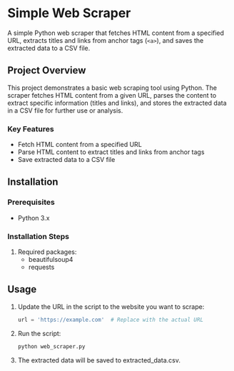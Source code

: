 # Simple Web Scraper

A simple Python web scraper that fetches HTML content from a specified URL, extracts titles and links from anchor tags (`<a>`), and saves the extracted data to a CSV file.

## Project Overview

This project demonstrates a basic web scraping tool using Python. The scraper fetches HTML content from a given URL, parses the content to extract specific information (titles and links), and stores the extracted data in a CSV file for further use or analysis.

### Key Features

- Fetch HTML content from a specified URL
- Parse HTML content to extract titles and links from anchor tags
- Save extracted data to a CSV file

## Installation

### Prerequisites

- Python 3.x

### Installation Steps

1. Required packages:
   - beautifulsoup4
   - requests

## Usage

1. Update the URL in the script to the website you want to scrape:

   ```python
   url = 'https://example.com'  # Replace with the actual URL
   ```

2. Run the script:

   ```python
   python web_scraper.py
   ```

3. The extracted data will be saved to extracted_data.csv.